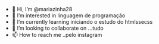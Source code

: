 - 👋 Hi, I’m @mariazinha28
- 👀 I’m interested in linguagem de programação 
- 🌱 I’m currently learning iniciando o estudo do htmlssecss
- 💞️ I’m looking to collaborate on ...tudo
- 📫 How to reach me ..pelo instagram

<!---
mariazinha28/mariazinha28 is a ✨ special ✨ repository because its `README.md` (this file) appears on your GitHub profile.
You can click the Preview link to take a look at your changes.
--->
